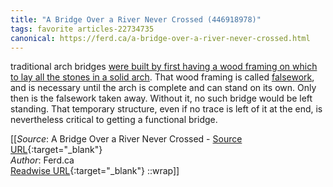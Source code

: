 ```yaml
---
title: "A Bridge Over a River Never Crossed (446918978)"
tags: favorite articles-22734735
canonical: https://ferd.ca/a-bridge-over-a-river-never-crossed.html
---
```


traditional arch bridges [were built by first having a wood framing on which to lay all the stones in a solid arch](https://www.youtube.com/watch?v=nJgD6gyi0Wk). That wood framing is called [falsework](https://en.wikipedia.org/wiki/Falsework), and is necessary until the arch is complete and can stand on its own. Only then is the falsework taken away. Without it, no such bridge would be left standing. That temporary structure, even if no trace is left of it at the end, is nevertheless critical to getting a functional bridge.


[[_Source_: A Bridge Over a River Never Crossed - [Source URL](https://ferd.ca/a-bridge-over-a-river-never-crossed.html){:target="_blank"}<br>
_Author_: Ferd.ca<br>
[Readwise URL](https://readwise.io/open/446918978){:target="_blank"}
::wrap]]